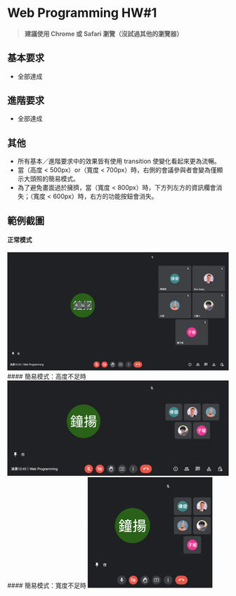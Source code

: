 # Web Programming HW#1

> #### 建議使用 Chrome 或 Safari 瀏覽（沒試過其他的瀏覽器）

## 基本要求
- 全部達成

## 進階要求
- 全部達成

## 其他
- 所有基本／進階要求中的效果皆有使用 transition 使變化看起來更為流暢。
- 當（高度 < 500px）or（寬度 < 700px）時，右側的會議參與者會變為僅顯示大頭照的簡易模式。
- 為了避免畫面過於擁擠，當（寬度 < 800px）時，下方列左方的資訊欄會消失；（寬度 < 600px）時，右方的功能按鈕會消失。

## 範例截圖
#### 正常模式
<img src="demo-img/demo-1.png" width="729">
#### 簡易模式：高度不足時
<img src="demo-img/demo-2.png" width="526">
#### 簡易模式：寬度不足時
<img src="demo-img/demo-3.png" width="284">